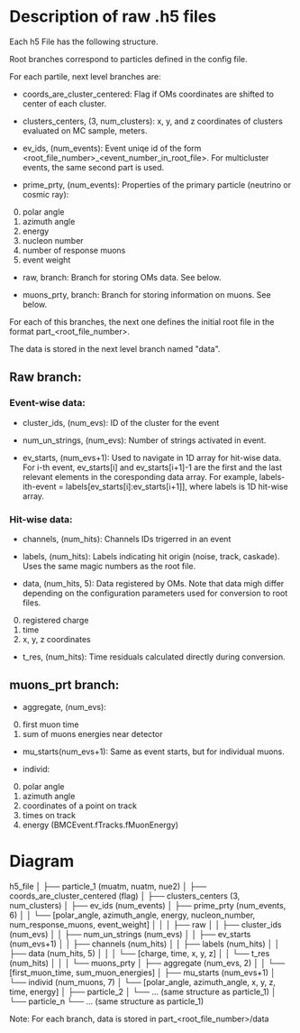 # Description of raw .h5 files

Each h5 File has the following structure.

Root branches correspond to particles defined in the config file.

For each partile, next level branches are:

- coords_are_cluster_centered: 
Flag if OMs coordinates are shifted to center of each cluster.

- clusters_centers, (3, num_clusters): 
x, y, and z coordinates of clusters evaluated on MC sample, meters.

- ev_ids, (num_events):
Event uniqe id of the form <root_file_number>_<event_number_in_root_file>.
For multicluster events, the same second part is used.

- prime_prty, (num_events):
Properties of the primary particle (neutrino or cosmic ray):
0) polar angle
1) azimuth angle
2) energy
3) nucleon number
4) number of response muons
5) event weight

- raw, branch:
Branch for storing OMs data. See below.

- muons_prty, branch:
Branch for storing information on muons. See below. 

For each of this branches, the next one defines the initial root file in the format
part_<root_file_number>.

The data is stored in the next level branch named "data". 

## Raw branch:

### Event-wise data:

- cluster_ids, (num_evs):
ID of the cluster for the event

- num_un_strings, (num_evs):
Number of strings activated in event.

- ev_starts, (num_evs+1):
Used to navigate in 1D array for hit-wise data.
For i-th event, ev_starts[i] and ev_starts[i+1]-1 are the first and the last relevant elements in the coresponding data array.
For example, labels-ith-event = labels[ev_starts[i]:ev_starts[i+1]], where labels is 1D hit-wise array.

### Hit-wise data:

- channels, (num_hits):
Channels IDs trigerred in an event

- labels, (num_hits):
Labels indicating hit origin (noise, track, caskade). Uses the same magic numbers as the root file.

- data, (num_hits, 5):
Data registered by OMs. Note that data migh differ depending on the configuration parameters used for conversion to root files.
0) registered charge
1) time
234) x, y, z coordinates

- t_res, (num_hits):
Time residuals calculated directly during conversion.

## muons_prt branch:

- aggregate, (num_evs):
0) first muon time
1) sum of muons energies near detector

- mu_starts(num_evs+1):
Same as event starts, but for individual muons.

- individ:
0) polar angle
1) azimuth angle
234) coordinates of a point on track
5) times on track
6) energy (BMCEvent.fTracks.fMuonEnergy)

# Diagram

h5_file
│
├── particle_1 (muatm, nuatm, nue2)
│   ├── coords_are_cluster_centered (flag)
│   ├── clusters_centers (3, num_clusters)
│   ├── ev_ids (num_events)
│   ├── prime_prty (num_events, 6)
│   │   └── [polar_angle, azimuth_angle, energy, nucleon_number, num_response_muons, event_weight]
│   │
│   ├── raw
│   │   ├── cluster_ids (num_evs)
│   │   ├── num_un_strings (num_evs)
│   │   ├── ev_starts (num_evs+1)
│   │   ├── channels (num_hits)
│   │   ├── labels (num_hits)
│   │   ├── data (num_hits, 5)
│   │   │   └── [charge, time, x, y, z]
│   │   └── t_res (num_hits)
│   │
│   └── muons_prty
│       ├── aggregate (num_evs, 2)
│       │   └── [first_muon_time, sum_muon_energies]
│       ├── mu_starts (num_evs+1)
│       └── individ (num_muons, 7)
│           └── [polar_angle, azimuth_angle, x, y, z, time, energy]
│
├── particle_2
│   └── ... (same structure as particle_1)
│
└── particle_n
    └── ... (same structure as particle_1)

Note: For each branch, data is stored in part_<root_file_number>/data